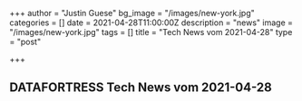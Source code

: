 +++
author = "Justin Guese"
bg_image = "/images/new-york.jpg"
categories = []
date = 2021-04-28T11:00:00Z
description = "news"
image = "/images/new-york.jpg"
tags = []
title = "Tech News vom 2021-04-28"
type = "post"

+++

        
## DATAFORTRESS Tech News vom 2021-04-28
